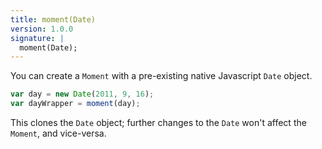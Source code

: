 ```yaml
---
title: moment(Date)
version: 1.0.0
signature: |
  moment(Date);
---
```



You can create a `Moment` with a pre-existing native Javascript `Date` object.

```javascript
var day = new Date(2011, 9, 16);
var dayWrapper = moment(day);
```

This clones the `Date` object; further changes to the `Date` won't affect the `Moment`, and vice-versa.

